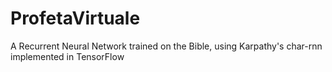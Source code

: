 # ProfetaVirtuale
A Recurrent Neural Network trained on the Bible, using Karpathy's char-rnn implemented in TensorFlow 
